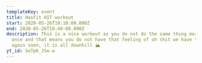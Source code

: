 ```yaml
---
templateKey: event
title: HasFit HIT workout
start: 2020-05-26T10:10:00.000Z
end: 2020-05-26T10:40:00.000Z
description: This is a nice workout as you do not do the same thing more than
  once and that means you do not have that feeling of oh shit we have to do this
  again soon, it is all downhill 🏔
yt_id: SeTpK_JSe-w
---
```

